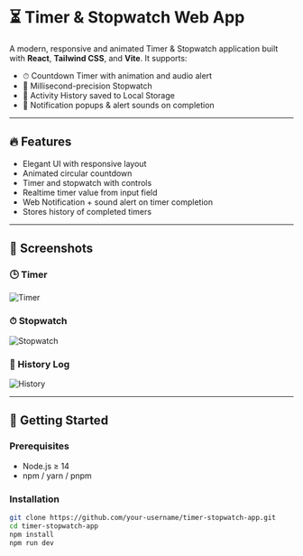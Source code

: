 # ⏳ Timer & Stopwatch Web App

A modern, responsive and animated Timer & Stopwatch application built with **React**, **Tailwind CSS**, and **Vite**. It supports:
- ⏱ Countdown Timer with animation and audio alert
- 🛑 Millisecond-precision Stopwatch
- 📜 Activity History saved to Local Storage
- 🔔 Notification popups & alert sounds on completion

---

## 🔥 Features

- Elegant UI with responsive layout
- Animated circular countdown
- Timer and stopwatch with controls
- Realtime timer value from input field
- Web Notification + sound alert on timer completion
- Stores history of completed timers

---

## 📸 Screenshots

### 🕒 Timer
![Timer](./tmr.png)

### ⏱ Stopwatch
![Stopwatch](./stpw.png)

### 📖 History Log
![History](./hstr.png)

---

## 🚀 Getting Started

### Prerequisites
- Node.js ≥ 14
- npm / yarn / pnpm

### Installation

```bash
git clone https://github.com/your-username/timer-stopwatch-app.git
cd timer-stopwatch-app
npm install
npm run dev
